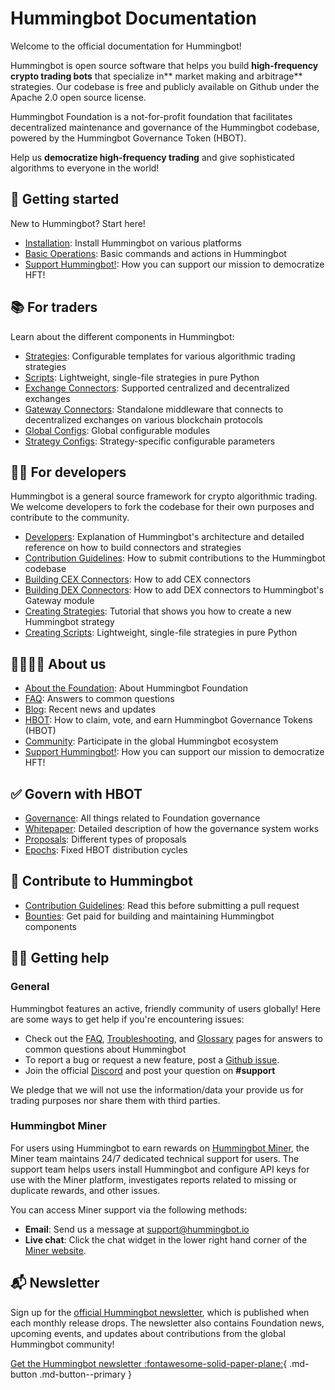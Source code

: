 # Hummingbot Documentation

Welcome to the official documentation for Hummingbot!

Hummingbot is open source software that helps you build **high-frequency crypto trading bots** that specialize in** market making and arbitrage** strategies. Our codebase is free and publicly available on Github under the Apache 2.0 open source license.

Hummingbot Foundation is a not-for-profit foundation that facilitates decentralized maintenance and governance of the Hummingbot codebase, powered by the Hummingbot Governance Token (HBOT).

Help us **democratize high-frequency trading** and give sophisticated algorithms to everyone in the world!

## 🐤 Getting started

New to Hummingbot? Start here!

- [Installation](/installation): Install Hummingbot on various platforms
- [Basic Operations](/operation): Basic commands and actions in Hummingbot
- [Support Hummingbot!](/support-hummingbot): How you can support our mission to democratize HFT!

## 📚 For traders

Learn about the different components in Hummingbot:

- [Strategies](/strategies): Configurable templates for various algorithmic trading strategies
- [Scripts](/scripts): Lightweight, single-file strategies in pure Python
- [Exchange Connectors](/exchanges): Supported centralized and decentralized exchanges
- [Gateway Connectors](/gateway): Standalone middleware that connects to decentralized exchanges on various blockchain protocols
- [Global Configs](/global-configs): Global configurable modules
- [Strategy Configs](/strategy-configs): Strategy-specific configurable parameters

## 👩‍💻 For developers

Hummingbot is a general source framework for crypto algorithmic trading. We welcome developers to fork the codebase for their own purposes and contribute to the community.

- [Developers](/developers): Explanation of Hummingbot's architecture and detailed reference on how to build connectors and strategies
- [Contribution Guidelines](/developers/contributions): How to submit contributions to the Hummingbot codebase
- [Building CEX Connectors](/developers/connectors/): How to add CEX connectors
- [Building DEX Connectors](/developers/gateway/): How to add DEX connectors to Hummingbot's Gateway module
- [Creating Strategies](/developers/strategies/tutorial): Tutorial that shows you how to create a new Hummingbot strategy
- [Creating Scripts](/scripts/): Lightweight, single-file strategies in pure Python

## 👨‍👩‍👧‍👧 About us

- [About the Foundation](/about): About Hummingbot Foundation
- [FAQ](/faq): Answers to common questions
- [Blog](https://blog.hummingbot.org): Recent news and updates
- [HBOT](/hbot): How to claim, vote, and earn Hummingbot Governance Tokens (HBOT)
- [Community](/community): Participate in the global Hummingbot ecosystem
- [Support Hummingbot!](/support-hummingbot): How you can support our mission to democratize HFT!

## ✅ Govern with HBOT

- [Governance](/governance): All things related to Foundation governance
- [Whitepaper](/governance/whitepaper): Detailed description of how the governance system works
- [Proposals](/governance/proposals): Different types of proposals
- [Epochs](/governance/epochs): Fixed HBOT distribution cycles

## 💪 Contribute to Hummingbot

- [Contribution Guidelines](/developers/contributions/): Read this before submitting a pull request
- [Bounties](/governance/bounties): Get paid for building and maintaining Hummingbot components

## 🙋‍♂️ Getting help

### General

Hummingbot features an active, friendly community of users globally! Here are some ways to get help if you're encountering issues:

- Check out the [FAQ](/faq), [Troubleshooting](/troubleshooting), and [Glossary](/glossary) pages for answers to common questions about Hummingbot
- To report a bug or request a new feature, post a [Github issue](https://github.com/hummingbot/hummingbot/issues/new/choose).
- Join the official [Discord](https://discord.gg/hummingbot) and post your question on **#support**

We pledge that we will not use the information/data your provide us for trading purposes nor share them with third parties.

### Hummingbot Miner

For users using Hummingbot to earn rewards on [Hummingbot Miner](https://miner.hummingbot.io), the Miner team maintains 24/7 dedicated technical support for users. The support team helps users install Hummingbot and configure API keys for use with the Miner platform, investigates reports related to missing or duplicate rewards, and other issues.

You can access Miner support via the following methods:

- **Email**: Send us a message at [support@hummingbot.io](mailto:support@hummingbot.io)
- **Live chat**: Click the chat widget in the lower right hand corner of the [Miner website](https://miner.hummingbot.io).

## 📬 Newsletter

Sign up for the [official Hummingbot newsletter](https://hummingbot.substack.com/), which is published when each monthly release drops. The newsletter also contains Foundation news, upcoming events, and updates about contributions from the global Hummingbot community!

[Get the Hummingbot newsletter :fontawesome-solid-paper-plane:](https://hummingbot.substack.com/){ .md-button .md-button--primary }
